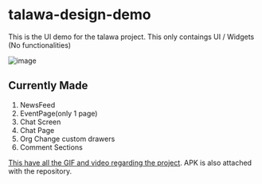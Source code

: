 # talawa-design-demo

This is the UI demo for the talawa project.
This only contaings UI / Widgets (No functionalities)

![image](https://user-images.githubusercontent.com/47498552/112670320-c5c95500-8e86-11eb-8b92-24a44245ff24.png)

## Currently Made

1. NewsFeed
2. EventPage(only 1 page)
3. Chat Screen
4. Chat Page
5. Org Change custom drawers
6. Comment Sections


[This have all the GIF and video regarding the project](https://drive.google.com/drive/folders/1P2x9hfGmsNbzxk-RFR5DH9yegofgffzx?usp=sharing).
APK is also attached with the repository.




